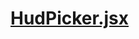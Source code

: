 

<!-- Start components/HudPicker.jsx -->

# [HudPicker.jsx](HudPicker.jsx)

<!-- End components/HudPicker.jsx -->

